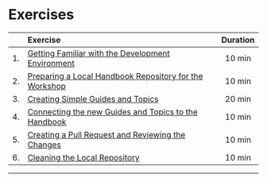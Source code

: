 # Exercises


|    | Exercise                                                     | Duration |
|:--:|:-------------------------------------------------------------|:--------:|
| 1. | [Getting Familiar with the Development Environment][1]       |  10 min  |
| 2. | [Preparing a Local Handbook Repository for the Workshop][2]  |  10 min  |
| 3. | [Creating Simple Guides and Topics][3]                       |  20 min  |
| 4. | [Connecting the new Guides and Topics to the Handbook][4]    |  10 min  |
| 5. | [Creating a Pull Request and Reviewing the Changes][5]       |  10 min  |
| 6. | [Cleaning the Local Repository][6]                           |  10 min  |

---

[1]: /Guides/About/Exercise_1
[2]: /Guides/About/Exercise_2
[3]: /Guides/About/Exercise_3
[4]: /Guides/About/Exercise_4
[5]: /Guides/About/Exercise_5
[6]: /Guides/About/Exercise_6
